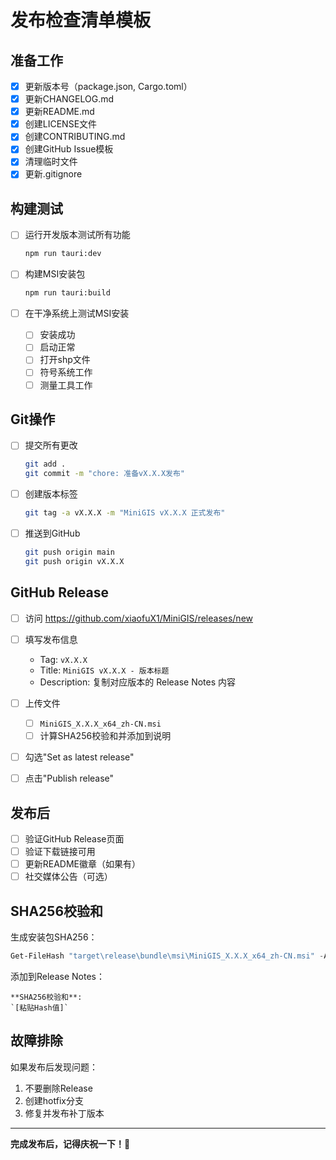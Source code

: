 # 发布检查清单模板

## 准备工作

- [x] 更新版本号（package.json, Cargo.toml）
- [x] 更新CHANGELOG.md
- [x] 更新README.md
- [x] 创建LICENSE文件
- [x] 创建CONTRIBUTING.md
- [x] 创建GitHub Issue模板
- [x] 清理临时文件
- [x] 更新.gitignore

## 构建测试

- [ ] 运行开发版本测试所有功能
  ```bash
  npm run tauri:dev
  ```

- [ ] 构建MSI安装包
  ```bash
  npm run tauri:build
  ```

- [ ] 在干净系统上测试MSI安装
  - [ ] 安装成功
  - [ ] 启动正常
  - [ ] 打开shp文件
  - [ ] 符号系统工作
  - [ ] 测量工具工作

## Git操作

- [ ] 提交所有更改
  ```bash
  git add .
  git commit -m "chore: 准备vX.X.X发布"
  ```

- [ ] 创建版本标签
  ```bash
  git tag -a vX.X.X -m "MiniGIS vX.X.X 正式发布"
  ```

- [ ] 推送到GitHub
  ```bash
  git push origin main
  git push origin vX.X.X
  ```

## GitHub Release

- [ ] 访问 https://github.com/xiaofuX1/MiniGIS/releases/new

- [ ] 填写发布信息
  - Tag: `vX.X.X`
  - Title: `MiniGIS vX.X.X - 版本标题`
  - Description: 复制对应版本的 Release Notes 内容

- [ ] 上传文件
  - [ ] `MiniGIS_X.X.X_x64_zh-CN.msi`
  - [ ] 计算SHA256校验和并添加到说明

- [ ] 勾选"Set as latest release"

- [ ] 点击"Publish release"

## 发布后

- [ ] 验证GitHub Release页面
- [ ] 验证下载链接可用
- [ ] 更新README徽章（如果有）
- [ ] 社交媒体公告（可选）

## SHA256校验和

生成安装包SHA256：
```powershell
Get-FileHash "target\release\bundle\msi\MiniGIS_X.X.X_x64_zh-CN.msi" -Algorithm SHA256
```

添加到Release Notes：
```
**SHA256校验和**:
`[粘贴Hash值]`
```

## 故障排除

如果发布后发现问题：
1. 不要删除Release
2. 创建hotfix分支
3. 修复并发布补丁版本

---

**完成发布后，记得庆祝一下！🎉**
